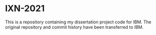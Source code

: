 # IXN-2021
This is a repository containing my dissertation project code for IBM. The original repository and commit history have been transferred to IBM. 
